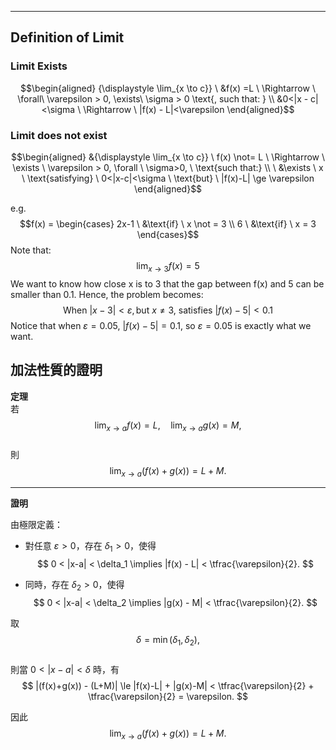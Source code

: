 *** 
## Definition of Limit
### Limit Exists
$$\begin{aligned} 
{\displaystyle \lim_{x \to c}} \ &f(x) =L \ \Rightarrow \ \forall\ \varepsilon > 0, \exists\ \sigma > 0
\text{, such that: } \\ &0<|x - c|<\sigma \ \Rightarrow \ |f(x) - L|<\varepsilon
\end{aligned}$$
### Limit does not exist
$$\begin{aligned}
&{\displaystyle \lim_{x \to c}} \ f(x) \not= L \ \Rightarrow \ \exists \ \varepsilon > 0, \forall \ \sigma>0, \ \text{such that:} \\ \ &\exists \ x \ \text{satisfying} \ 0<|x-c|<\sigma \ \text{but} \ |f(x)-L| \ge \varepsilon
\end{aligned}$$

e.g.
$$f(x) = \begin{cases}
	2x-1 \ &\text{if} \ x \not = 3 \\
	6 \ &\text{if} \ x = 3
\end{cases}$$
Note that: $$\lim_{x \to 3}f(x) = 5$$
	We want to know how close x is to 3 that the gap between f(x) and 5 can be smaller than 0.1.
	Hence, the problem becomes:
	$$\text{When} \ |x-3|<\varepsilon, \text{but} \ x \not=3, \ \text{satisfies} \ |f(x) - 5|<0.1$$
	Notice that when $\varepsilon = 0.05, \ |f(x) - 5| = 0.1$,
	so $\varepsilon = 0.05$ is exactly what we want.

## 加法性質的證明

**定理**  
若  
$$
\lim_{x \to a} f(x) = L, \quad \lim_{x \to a} g(x) = M,
$$  
則  
$$
\lim_{x \to a} (f(x) + g(x)) = L + M.
$$

---

**證明**  

由極限定義：  
- 對任意 $\varepsilon > 0$，存在 $\delta_1 > 0$，使得  
  $$
  0 < |x-a| < \delta_1 \implies |f(x) - L| < \tfrac{\varepsilon}{2}.
  $$

- 同時，存在 $\delta_2 > 0$，使得  
  $$
  0 < |x-a| < \delta_2 \implies |g(x) - M| < \tfrac{\varepsilon}{2}.
  $$

取  
$$
\delta = \min(\delta_1, \delta_2),
$$  
則當 $0 < |x-a| < \delta$ 時，有  
$$
|(f(x)+g(x)) - (L+M)| \le |f(x)-L| + |g(x)-M|
< \tfrac{\varepsilon}{2} + \tfrac{\varepsilon}{2} = \varepsilon.
$$

因此  
$$
\lim_{x \to a} (f(x)+g(x)) = L+M.
$$

